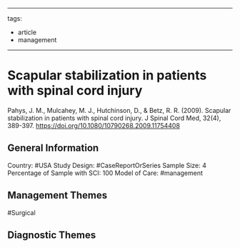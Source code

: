 
---
tags:
- article
- management
---
# Scapular stabilization in patients with spinal cord injury
Pahys, J. M., Mulcahey, M. J., Hutchinson, D., & Betz, R. R. (2009). Scapular stabilization in patients with spinal cord injury. J Spinal Cord Med, 32(4), 389-397. https://doi.org/10.1080/10790268.2009.11754408 

## General Information
Country: #USA 
Study Design: #CaseReportOrSeries 
Sample Size: 4
Percentage of Sample with SCI: 100
Model of Care: #management 

## Management Themes
#Surgical 

## Diagnostic Themes

